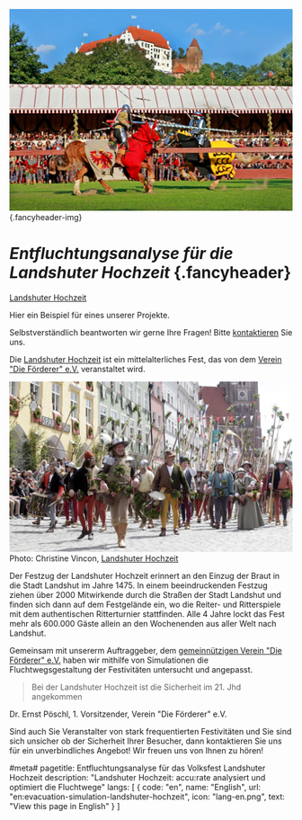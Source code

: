 ![](/img/referenzen/landshuter-hochzeit-rennen-ueber-die-planken.jpg) {.fancyheader-img}
# *Entfluchtungsanalyse für die Landshuter Hochzeit* {.fancyheader}


[Landshuter Hochzeit](http://www.landshuter-hochzeit.de/pressebilder_details/reiter-und-ritterspiele.html)

Hier ein Beispiel für eines unserer Projekte.

Selbstverständlich beantworten wir gerne Ihre Fragen!
Bitte [kontaktieren](kontakt) Sie uns.


Die [Landshuter Hochzeit](http://www.landshuter-hochzeit.de/) ist ein mittelalterliches Fest, das von dem [Verein "Die Förderer" e.V.](http://www.landshuter-hochzeit.de/der-verein.html) veranstaltet wird.


![Landshuter Hochzeit](/img/referenzen/Reisige.jpg)
Photo: Christine Vincon, [Landshuter Hochzeit](http://www.landshuter-hochzeit.de/pressebilder_details/hochzeitszug.html)

Der Festzug der Landshuter Hochzeit erinnert an den Einzug der Braut in die Stadt Landshut im Jahre 1475.
In einem beeindruckenden Festzug ziehen über 2000 Mitwirkende durch die Straßen der Stadt Landshut und finden sich dann auf dem Festgelände ein, wo die Reiter- und Ritterspiele mit dem authentischen Ritterturnier stattfinden.
Alle 4 Jahre lockt das Fest mehr als 600.000 Gäste allein an den Wochenenden aus aller Welt nach Landshut.

Gemeinsam mit unsererm Auftraggeber, dem [gemeinnützigen Verein "Die Förderer" e.V.](http://www.landshuter-hochzeit.de/der-verein.html) haben wir mithilfe von Simulationen die Fluchtwegsgestaltung der Festivitäten untersucht und angepasst.

> Bei der Landshuter Hochzeit ist die Sicherheit im 21. Jhd angekommen

Dr. Ernst Pöschl, 1. Vorsitzender, Verein "Die Förderer" e.V.


Sind auch Sie Veranstalter von stark frequentierten Festivitäten und Sie sind sich unsicher ob der Sicherheit Ihrer Besucher, dann kontaktieren Sie uns für ein unverbindliches Angebot! Wir freuen uns von Ihnen zu hören!

#meta#
pagetitle: Entfluchtungsanalyse für das Volksfest Landshuter Hochzeit
description: "Landshuter Hochzeit: accu:rate analysiert und optimiert die Fluchtwege"
langs: [
    { code: "en", name: "English", url: "en:evacuation-simulation-landshuter-hochzeit", icon: "lang-en.png", text: "View this page in English" }
]
